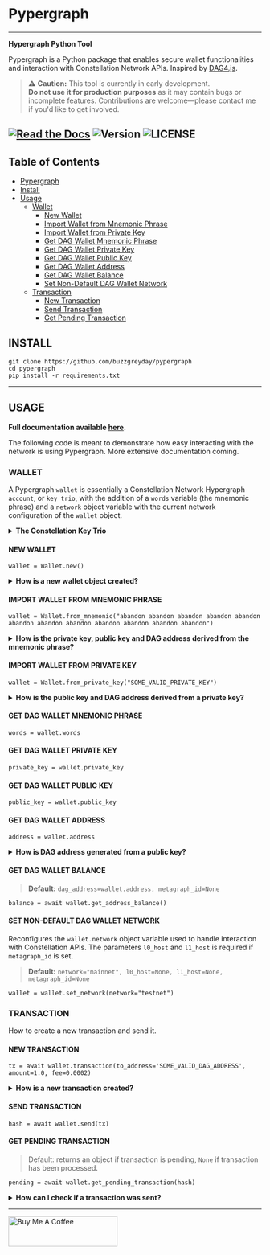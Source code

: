 # Pypergraph
---
**Hypergraph Python Tool**

Pypergraph is a Python package that enables secure wallet functionalities and interaction with Constellation Network APIs. Inspired by [DAG4.js](https://github.com/StardustCollective/dag4.js).

> ⚠️ **Caution:** This tool is currently in early development.  
> **Do not use it for production purposes** as it may contain bugs or incomplete features. Contributions are welcome—please contact me if you'd like to get involved.

[![Read the Docs](https://img.shields.io/readthedocs/pypergraph-dag)](https://pypergraph-dag.readthedocs.io)
![Version](https://img.shields.io/badge/version-2025.0.0a7-yellow.svg)
![LICENSE](https://img.shields.io/badge/license-MIT-blue.svg)
---

## Table of Contents
- [Pypergraph](#pypergraph)
- [Install](#install)
- [Usage](#usage)
  - [Wallet](#wallet)
    - [New Wallet](#new-wallet)
    - [Import Wallet from Mnemonic Phrase](#import-wallet-from-mnemonic-phrase)
    - [Import Wallet from Private Key](#import-wallet-from-private-key)
    - [Get DAG Wallet Mnemonic Phrase](#get-dag-wallet-mnemonic-phrase)
    - [Get DAG Wallet Private Key](#get-dag-wallet-private-key)
    - [Get DAG Wallet Public Key](#get-dag-wallet-public-key)
    - [Get DAG Wallet Address](#get-dag-wallet-address)
    - [Get DAG Wallet Balance](#get-dag-wallet-balance)
    - [Set Non-Default DAG Wallet Network](#set-non-default-dag-wallet-network)
  - [Transaction](#transaction)
    - [New Transaction](#new-transaction)
    - [Send Transaction](#send-transaction)
    - [Get Pending Transaction](#get-pending-transaction)

## INSTALL

```
git clone https://github.com/buzzgreyday/pypergraph
cd pypergraph
pip install -r requirements.txt
```
---
## USAGE
**Full documentation available [here](https://pypergraph-dag.readthedocs.io/en/latest/index.html).**

The following code is meant to demonstrate how easy interacting with the network is using Pypergraph. More extensive documentation coming.

### WALLET

A Pypergraph `wallet` is essentially a Constellation Network Hypergraph `account`, or `key trio`, with the addition of a `words` variable (the mnemonic phrase) and a `network` object variable with the current network configuration of the `wallet` object.

<details>
<summary><strong>The Constellation Key Trio</strong></summary>

In the Constellation Network, accounts are composed of a key trio consisting of the private key, public key, and an address.

### Private Key
The private key is a highly confidential piece of information that plays a crucial role in authenticating an address to the network. With the private key, you can execute sensitive actions like signing messages or sending transactions.

### Public Key
The public key serves as a unique identifier for nodes on the network and is derived from the private key. It is crucial for establishing trust relationships between nodes, enabling secure communication, and verifying digital signatures.

### Address
The address is the public-facing component of the Key Trio and represents a public wallet address for receiving payments or other digital transactions. It can be derived from either the private or public key and is widely used for peer-to-peer transactions. Sharing your address with others enables them to send you payments while keeping your private key confidential.

Source: [Accounts and Keys](https://docs.constellationnetwork.io/metagraphs/accounts/)
</details>

#### NEW WALLET
```
wallet = Wallet.new()
```
<details>
<summary><strong>How is a new wallet object created?</strong></summary>

```
from pypergraph.dag_keystore import KeyStore

mnemonic_values = KeyStore.get_mnemonic()
private_key = KeyStore.get_private_key_from_seed(seed=mnemonic_values["seed"])
public_key = KeyStore.get_public_key_from_private_key(private_key)
address = KeyStore.get_dag_address_from_public_key(public_key=public_key)
valid = KeyStore.validate_dag_address(address=address)
if not valid:
    raise ValueError("Wallet :: Not a valid DAG address.")
```

</details>

#### IMPORT WALLET FROM MNEMONIC PHRASE
```
wallet = Wallet.from_mnemonic("abandon abandon abandon abandon abandon abandon abandon abandon abandon abandon abandon abandon")
```

<details>
<summary><strong>How is the private key, public key and DAG address derived from the mnemonic phrase?</strong></summary>

The private key, public key and DAG address is generated from a 12 word seed.

```
from pypergraph.dag_keystore import KeyStore, Bip39

valid = KeyStore.validate_mnemonic(mnemonic_phrase=words)
if not valid:
    raise ValueError("Wallet :: Not a valid mnemonic.")
mnemonic = Bip39()
seed_bytes = mnemonic.get_seed_from_mnemonic(words)
private_key = KeyStore.get_private_key_from_seed(seed_bytes)
public_key = KeyStore.get_public_key_from_private_key(private_key)
address = KeyStore.get_dag_address_from_public_key(public_key)
valid = KeyStore.validate_dag_address(address=address)
if not valid:
    raise ValueError("Wallet :: Not a valid DAG address.")
```

</details>

#### IMPORT WALLET FROM PRIVATE KEY
```
wallet = Wallet.from_private_key("SOME_VALID_PRIVATE_KEY")
```

<details>
<summary><strong>How is the public key and DAG address derived from a private key?</strong></summary>

```
from pypergraph.dag_keystore import KeyStore

public_key = KeyStore.get_public_key_from_private_key(private_key)
address = KeyStore.get_dag_address_from_public_key(public_key)
valid = KeyStore.validate_dag_address(address=address)
if not valid:
    raise ValueError("Wallet :: Not a valid DAG address.")
```

</details>

#### GET DAG WALLET MNEMONIC PHRASE
```
words = wallet.words
```

#### GET DAG WALLET PRIVATE KEY
```
private_key = wallet.private_key
```

#### GET DAG WALLET PUBLIC KEY
```
public_key = wallet.public_key
```

#### GET DAG WALLET ADDRESS
```
address = wallet.address
```

<details>
<summary><strong>How is DAG address generated from a public key?</strong></summary>

The DAG address is derived from the public key and stored in the `wallet.address` object variable.

```
import base58
from hashlib import sha256

PKCS_PREFIX = "3056301006072a8648ce3d020106052b8104000a034200"

if len(public_key_hex) == 128:
    public_key = PKCS_PREFIX + "04" + public_key_hex
elif len(public_key_hex) == 130 and public_key_hex[:2] == "04":
    public_key = PKCS_PREFIX + public_key_hex
else:
    raise ValueError("Not a valid public key")

public_key = sha256(bytes.fromhex(public_key)).hexdigest()
public_key = base58.b58encode(bytes.fromhex(public_key)).decode()
public_key = public_key[len(public_key) - 36:]

check_digits = "".join([char for char in public_key if char.isdigit()])
check_digit = 0
for n in check_digits:
    check_digit += int(n)
    if check_digit >= 9:
        check_digit = check_digit % 9

address = f"DAG{check_digit}{public_key}"
```

</details>

#### GET DAG WALLET BALANCE
> **Default:** `dag_address=wallet.address, metagraph_id=None`
```
balance = await wallet.get_address_balance()
```

#### SET NON-DEFAULT DAG WALLET NETWORK

Reconfigures the `wallet.network` object variable used to handle interaction with Constellation APIs. The parameters `l0_host` and `l1_host` is required if `metagraph_id` is set.

> **Default:** `network="mainnet", l0_host=None, l1_host=None, metagraph_id=None`
```
wallet = wallet.set_network(network="testnet")
```

### TRANSACTION

How to create a new transaction and send it.

#### NEW TRANSACTION
```
tx = await wallet.transaction(to_address='SOME_VALID_DAG_ADDRESS', amount=1.0, fee=0.0002)
```

<details>
<summary><strong>How is a new transaction created?</strong></summary>

```
last_ref = await self.network.get_last_reference(address_hash=self.address)
tx, tx_hash, encoded_tx = KeyStore.prepare_tx(amount=amount, to_address=to_address, from_address=self.address,
                                              last_ref=last_ref.to_dict(), fee=fee)
signature = KeyStore.sign(private_key_hex=self.private_key, tx_hash=tx_hash)
valid = KeyStore.verify(public_key_hex=self.public_key, tx_hash=tx_hash, signature_hex=signature)
if not valid:
    raise ValueError("Wallet :: Invalid signature.")
proof = {"id": self.public_key[2:], "signature": signature}
tx.add_proof(proof=proof)
```

</details>

#### SEND TRANSACTION
```
hash = await wallet.send(tx)
```

#### GET PENDING TRANSACTION
> Default: returns an object if transaction is pending, `None` if transaction has been processed.

```
pending = await wallet.get_pending_transaction(hash)
```

<details>
<summary><strong>How can I check if a transaction was sent?</strong></summary>

The following code is an example of how to check if the transaction is processed or not.

```
import asyncio

async def check_pending_transaction(wallet):
    while True:
        pending = await wallet.get_pending_transaction(hash)
        if not pending:
            break
        await asyncio.sleep(5)
    print("Transaction sent.")
```

</details>

---
<a href="https://www.buymeacoffee.com/buzzgreyday" target="_blank"><img src="https://cdn.buymeacoffee.com/buttons/v2/default-yellow.png" alt="Buy Me A Coffee" style="height: 60px !important;width: 217px !important;" ></a>
